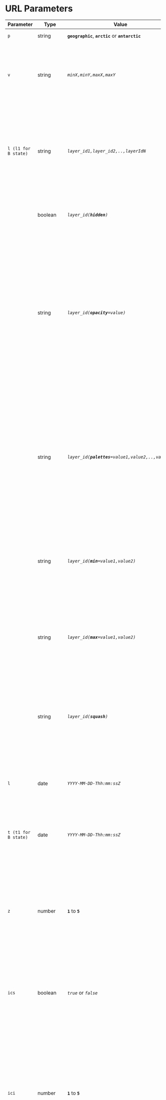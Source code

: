 # URL Parameters

| Parameter            | Type        | Value                                                  | Description                                                                                                                                                                                                                                                                                                    |
| -------------------- | ----------- | ------------------------------------------------------ | -------------------------------------------------------------------------------------------------------------------------------------------------------------------------------------------------------------------------------------------------------------------------------------------------------------- |
| `p`                  | string      | **`geographic`**, **`arctic`** or **`antarctic`**      | Selected projection.                                                                                                                                                                                                                                                                                           |
| `v`                  | string      | _`minX,minY,maxX,maxY`_                                | Extent of the map viewport in units based on the projection selected (degrees for geographic, meters for others).                                                                                                                                                                                              |
| `l (l1 for B state)` | string      | _`layer_id1,layer_id2,..,layerIdN`_                    | Active layer list where `layer_id` is the identifier of the layer as defined in the configuration file. Any number of baselayers or overlays may be specified (separated by a `,`).                                                                                                                            |
|                      | boolean     | _`layer_id(`**`hidden`**`)`_                           | If present, this layer will appear in the layer list but not shown on the map.                                                                                                                                                                                                                                 |
|                      | string      | _`layer_id(`**`opacity`**`=value)`_                    | If present, assigns an opacity value to a layer where `layer_id` is the identifier of the layer, as defined in the configuration file, and `value` is a real number in the range of 0 to 1 where 0 is fully transparent and 1 is fully opaque. Any number of layer to opacity value mappings may be specified. |
|                      | string      | _`layer_id(`**`palettes`**`=value1,value2,..,valueN)`_ | If `palettes` is present, a custom palette will be assigned to a layer where `layer_id` is the identifier of the layer and `value` is the identifier of the palette, as defined in the configuration file. Any number of layer to palette mappings may be specified.                                           |
|                      | string      | _`layer_id(`**`min`**`=value1,value2)`_                | If `min` is present, the layer palette will start at the defined value. This value can be paired with `max` and `squash` to completely the entire palette range.                                                                                                                                               |
|                      | string      | _`layer_id(`**`max`**`=value1,value2)`_                | If `max` is present, the layer palette will end at the defined value. This value can be paired with `min` and `squash` to customize the entire palette range.                                                                                                                                                  |
|                      | string      | _`layer_id(`**`squash`**`)`_                           | If `squash` is present and a `min` or `max` value is set, the palette will start or end at the designated min/max values and the palette will adjust to these bounds.                                                                                                                                          |
| `l`                  | date        | _`YYYY-MM-DD-Thh:mm:ssZ`_                              | Selected UTC day and time. _\*Time fields will only be shown when subdaily layers are active._                                                                                                                                                                                                                 |
| `t (t1 for B state)` | date        | _`YYYY-MM-DD-Thh:mm:ssZ`_                              | Selected UTC day and time. _\*Time fields will only be shown when subdaily layers are active._                                                                                                                                                                                                                 |
| `z`                  | number      | **`1`** to **`5`**                                     | The timescale axis zoom value from 1 to 5. 1 = yearly, 2 = monthly, 3 = daily, 4 = hourly, and 5 = minutely. _\*The subdaily zoom level will only be available when subdaily layers are active._                                                                                                                                              |
| `ics`                  | boolean      | _`true`_ or _`false`_                                     | If `custom selected` is `true`, a `custom interval` and `custom delta` will be active and allow custom intervals in time changes.                                                                                                                                              |
| `ici`                  | number      | **`1`** to **`5`**                                     | The `custom interval` value from 1 to 5 identifies which time unit is changed by the date change arrows and optionally animation. 1 = yearly, 2 = monthly, 3 = daily, 4 = hourly, and 5 = minutely. _\*Only active and saved in url if `custom selected` is true._                                                                                                                                              |
| `icd`                  | number      | **`1`** to **`999`**                                     | The `custom delta` value for how many `custom interval` time units are added or subtracted when using the date change arrows and optionally animation. _\*Only active and saved in url if `custom selected` is true._                                                                                                                                             |
| `e`                  | string,date | _`event_id,yyyy-mm-dd`_                                | If any value is present, the events tab will be activated. If the value is a valid event_id, the corresponding event will be highlighted in the event list. If a date (YYYY-MM-DD) is added to the event_id, then the selected event for the specified date will be shown.                                     |
| `ab`                 | boolean     | **`on`**                                               | If set to "on", the animation widget will be shown.                                                                                                                                                                                                                                                            |
| `as`                 | date        | _`YYYY-MM-DDThh:mm:ssZ`_                               | The animation start day & time. _\*Time fields will only be shown when subdaily layers are active._                                                                                                                                                                                                            |
| `ae`                 | date        | _`YYYY-MM-DDThh:mm:ssZ`_                               | The animation end day & time _\*Time fields will only be shown when subdaily layers are active._                                                                                                                                                                                                               |
| `av`                 | number      | **`1`** to **`10`**                                    | The animation speed value from 1 to 10. 1 = slowest, 10 = fastest.                                                                                                                                                                                                                                             |
| `al`                 | boolean     | _`true`_ or _`false`_                                  | If any value is set, the animation loop will be turned on. Animation looping is disabled by default.                                                                                                                                                                                                           |
| `ca`                 | boolean     | _`true`_ or _`false`_                                  | If `ca=true`, the comparison feature will be active                                                                                                                                                                                                                                                            |
| `cm`                 | string      | _`swipe`_ , _`spy`_ or _`opacity`_                     | If comparison mode is active (`ca=true`) the `cm` parameter will determine which comparision mode to use. Default mode is `swipe`                                                                                                                                                                              |
| `cv`                 | Number      | **`0`** to **`100`**                                   | If `ca=true`, The `cv` parameter is used to determine the location of the swiper or the value of opacity depending on the selected mode. Default is `50` which will place the swiper on the middle of any screen. This parameter is irrelevant when the `spy` mode is active (`cm=spy`)                        |
| `download`           | string      | _`product_id`_                                         | If any value is set, the data download tab will be activated. If a product identifier is set, the corresponding will be selected.                                                                                                                                                                              |
| `r`                  | number      | **`-180.0000`** to **`180.0000`**                      | The degree of map rotation. Only applies when `arctic` or `antarctic` projection is selected.                                                                                                                                                                                                                  |
| `tr`                 | string      | _`tour_id`_                                            | The id of the tour story to load. Stories will load from step 1.                                                                                                                                                                                                                  |

For debugging with URL parameters, see: [Testing / Debug Parameters](testing.md#debug-parameters)
